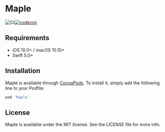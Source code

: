 # Maple

![CI](https://github.com/Mabeple/Maple/workflows/CI/badge.svg)[![codecov](https://codecov.io/gh/Mabeple/Maple/branch/master/graph/badge.svg)](https://codecov.io/gh/Mabeple/Maple)

## Requirements
- iOS 10.0+ / macOS 10.10+
- Swift 5.0+

## Installation

Maple is available through [CocoaPods](https://cocoapods.org). To install
it, simply add the following line to your Podfile:

```ruby
pod 'Maple'
```

## License

Maple is available under the MIT license. See the LICENSE file for more info.
